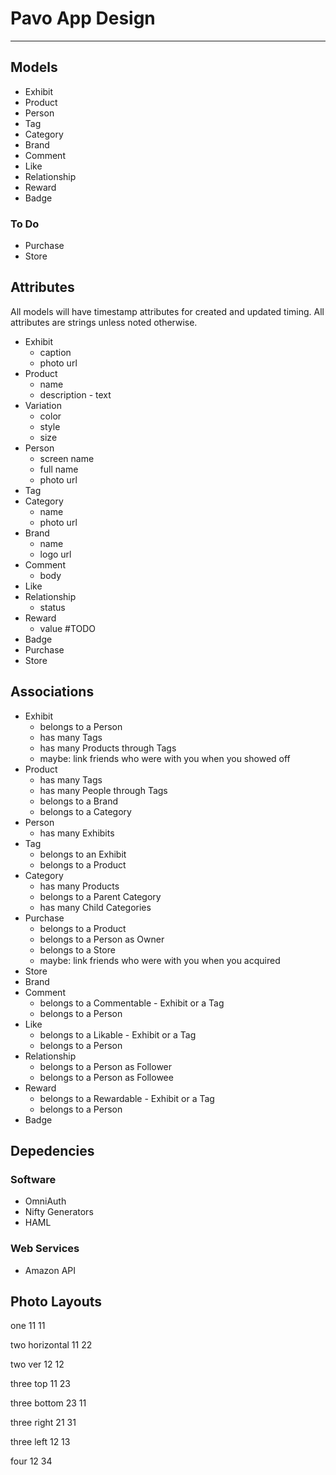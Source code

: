 # Pavo App Design

---

## Models
* Exhibit
* Product
* Person
* Tag
* Category
* Brand
* Comment
* Like
* Relationship
* Reward
* Badge
### To Do
* Purchase
* Store

## Attributes

All models will have timestamp attributes for created and updated timing. All attributes are strings unless noted otherwise.

* Exhibit
  * caption
  * photo url
* Product
  * name
  * description - text
* Variation
  * color
  * style
  * size
* Person
  * screen name
  * full name
  * photo url
* Tag
* Category
  * name
  * photo url
* Brand
  * name
  * logo url
* Comment
  * body
* Like
* Relationship
  * status
* Reward
  * value
#TODO
* Badge
* Purchase
* Store

## Associations
* Exhibit
  * belongs to a Person
  * has many Tags
  * has many Products through Tags
  * maybe: link friends who were with you when you showed off
* Product
  * has many Tags
  * has many People through Tags
  * belongs to a Brand
  * belongs to a Category
* Person
  * has many Exhibits
* Tag
  * belongs to an Exhibit
  * belongs to a Product
* Category
  * has many Products
  * belongs to a Parent Category
  * has many Child Categories
* Purchase
  * belongs to a Product
  * belongs to a Person as Owner
  * belongs to a Store
  * maybe: link friends who were with you when you acquired
* Store
* Brand
* Comment
  * belongs to a Commentable - Exhibit or a Tag
  * belongs to a Person
* Like
  * belongs to a Likable - Exhibit or a Tag
  * belongs to a Person
* Relationship
  * belongs to a Person as Follower
  * belongs to a Person as Followee
* Reward
  * belongs to a Rewardable - Exhibit or a Tag
  * belongs to a Person
* Badge

## Depedencies
### Software
* OmniAuth
* Nifty Generators
* HAML

### Web Services
* Amazon API

## Photo Layouts

one
11
11

two horizontal
11
22

two ver
12
12

three top
11
23

three bottom
23
11

three right
21
31

three left
12
13

four
12
34